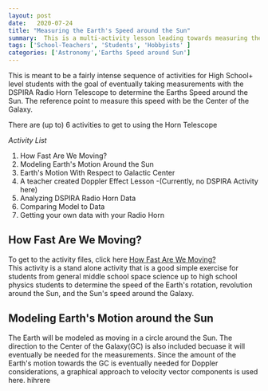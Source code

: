 ```yaml
---
layout: post
date:   2020-07-24
title: "Measuring the Earth's Speed around the Sun"
summary:  This is a multi-activity lesson leading towards measuring the Speed of the Earth around the Sun
tags: ['School-Teachers', 'Students', 'Hobbyists' ]
categories: ['Astronomy','Earths Speed around Sun'] 
---
```

This is meant to be a fairly intense sequence of activities for High School+ level students with the goal of eventually taking measurements with the DSPIRA Radio Horn Telescope to determine the Earths Speed around the Sun. The reference point to measure this speed with be the Center of the Galaxy.

There are (up to) 6 activities to get to using the Horn Telescope

_Activity List_
   1. How Fast Are We Moving?
   2. Modeling Earth's Motion Around the Sun
   3. Earth's Motion With Respect to Galactic Center
   4. A teacher created Doppler Effect Lesson -(Currently, no DSPIRA Activity here)
   5. Analyzing DSPIRA Radio Horn Data
   6. Comparing Model to Data
   7. Getting your own data with your Radio Horn
   
 ## How Fast Are We Moving?
   To get to the activity files, click here [How Fast Are We Moving?](http://wvurail.org/dspira-lessons/HowFastAreWeMoving)  
   This activity is a stand alone activity that is a good simple exercise for students from general middle school space science up to high school physics students
    to determine the speed of the Earth's rotation, revolution around the Sun, and the Sun's speed around the Galaxy.
    
 ## Modeling Earth's Motion around the Sun 
   The Earth will be modeled as moving in a circle around the Sun.  The direction to the Center of the Galaxy(GC) is also included becuase it will eventually be needed for the 
   measurements.  Since the amount of the Earth's motion towards the GC is eventually needed for Doppler considerations, a graphical approach to velocity vector components is 
   used here.
   hihrere
   
    
   
    
